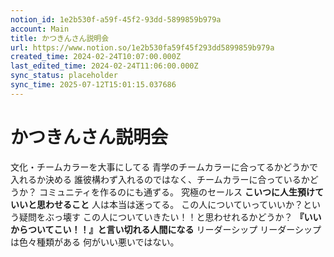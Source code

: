 ```yaml
---
notion_id: 1e2b530f-a59f-45f2-93dd-5899859b979a
account: Main
title: かつきんさん説明会
url: https://www.notion.so/1e2b530fa59f45f293dd5899859b979a
created_time: 2024-02-24T10:07:00.000Z
last_edited_time: 2024-02-24T11:06:00.000Z
sync_status: placeholder
sync_time: 2025-07-12T15:01:15.037686
---
```

# かつきんさん説明会

文化・チームカラーを大事にしてる
青学のチームカラーに合ってるかどうかで入れるか決める
誰彼構わず入れるのではなく、チームカラーに合っているかどうか？
コミュニティを作るのにも通ずる。
究極のセールス
**こいつに人生預けていいと思わせること**
人は本当は迷ってる。
この人についていっていいか？という疑問をぶっ壊す
この人についていきたい！！と思わせれるかどうか？
**『いいからついてこい！！』と言い切れる人間になる**
リーダーシップ
リーダーシップは色々種類がある
何がいい悪いではない。